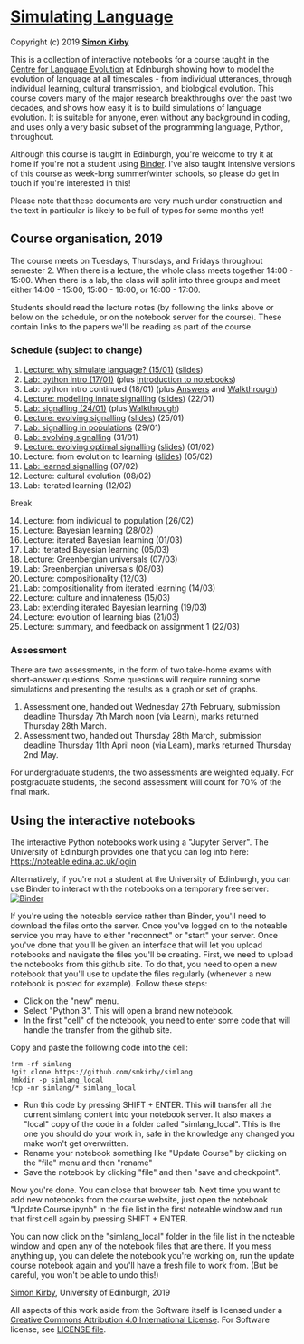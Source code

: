 # [Simulating Language](https://github.com/smkirby/simlang)

Copyright (c) 2019 [**Simon Kirby**](http://www.lel.ed.ac.uk/~simon)

This is a collection of interactive notebooks for a course taught in the [Centre for Language Evolution](http://lel.ed.ac.uk/cle) at Edinburgh showing how to model the evolution of language at all timescales - from individual utterances, through individual learning, cultural transmission, and biological evolution. This course covers many of the major research breakthroughs over the past two decades, and shows how easy it is to build simulations of language evolution. It is suitable for anyone, even without any background in coding, and uses only a very basic subset of the programming language, Python, throughout.

Although this course is taught in Edinburgh, you're welcome to try it at home if you're not a student using [Binder](https://mybinder.org/v2/gh/smkirby/simlang/master). I've also taught intensive versions of this course as week-long summer/winter schools, so please do get in touch if you're interested in this!

Please note that these documents are very much under construction and the text in particular is likely to be full of typos for some months yet!

## Course organisation, 2019

The course meets on Tuesdays, Thursdays, and Fridays throughout semester 2. When there is a lecture, the whole class meets together 14:00 - 15:00. When there is a lab, the class will split into three groups and meet either 14:00 - 15:00, 15:00 - 16:00, or 16:00 - 17:00. 

Students should read the lecture notes (by following the links above or below on the schedule, or on the notebook server for the course). These contain links to the papers we'll be reading as part of the course.

### Schedule (subject to change)

1. [Lecture: why simulate language? (15/01)](simlang_1_lecture.ipynb) ([slides](simlang_1_slides.pdf))
2. [Lab: python intro (17/01)](simlang_2+3_lab.ipynb) (plus [Introduction to notebooks](simlang_2_notebook_intro.ipynb))
3. Lab: python intro continued (18/01) (plus [Answers](simlang_2+3_answered.ipynb) and [Walkthrough](simlang_2+3_walkthrough.ipynb))
4. [Lecture: modelling innate signalling](simlang_4_lecture.ipynb) ([slides](simlang_4_slides.pdf)) (22/01)
5. [Lab: signalling (24/01)](simlang_5_lab.ipynb) (plus [Walkthrough](simlang_5_walkthrough.ipynb))
6. [Lecture: evolving signalling](simlang_6_lecture.ipynb) ([slides](simlang_6_slides.pdf)) (25/01)
7. [Lab: signalling in populations](simlang_7_lab.ipynb) (29/01)
8. [Lab: evolving signalling](simlang_8_lab.ipynb) (31/01)
9. [Lecture: evolving optimal signalling](simlang_9_lecture.ipynb) ([slides](simlang_9_slides.pdf)) (01/02)
10. Lecture: from evolution to learning ([slides](simlang_10_slides.pdf)) (05/02)
11. [Lab: learned signalling](simlang_11_lab.ipynb) (07/02)
12. Lecture: cultural evolution (08/02)
13. Lab: iterated learning (12/02)

Break

14. Lecture: from individual to population (26/02)
15. Lecture: Bayesian learning (28/02)
16. Lecture: iterated Bayesian learning (01/03)
17. Lab: iterated Bayesian learning (05/03)
18. Lecture: Greenbergian universals (07/03)
19. Lab: Greenbergian universals (08/03)
20. Lecture: compositionality (12/03)
21. Lab: compositionality from iterated learning (14/03)
22. Lecture: culture and innateness (15/03)
23. Lab: extending iterated Bayesian learning (19/03)
24. Lecture: evolution of learning bias (21/03)
25. Lecture: summary, and feedback on assignment 1 (22/03)

### Assessment

There are two assessments, in the form of two take-home exams with short-answer questions. Some questions will require running some simulations and presenting the results as a graph or set of graphs.

1. Assessment one, handed out Wednesday 27th February, submission deadline Thursday 7th March noon (via Learn), marks returned Thursday 28th March.
2. Assessment two, handed out Thursday 28th March, submission deadline Thursday 11th April noon (via Learn), marks returned Thursday 2nd May.

For undergraduate students, the two assessments are weighted equally. For postgraduate students, the second assessment will count for 70% of the final mark.

## Using the interactive notebooks

The interactive Python notebooks work using a "Jupyter Server". The University of Edinburgh provides one that you can log into here: https://noteable.edina.ac.uk/login

Alternatively, if you're not a student at the University of Edinburgh, you can use Binder to interact with the notebooks on a temporary free server: [![Binder](https://mybinder.org/badge_logo.svg)](https://mybinder.org/v2/gh/smkirby/simlang/master)

If you're using the noteable service rather than Binder, you'll need to download the files onto the server. Once you've logged on to the noteable service you may have to either "reconnect" or "start" your server. Once you've done that you'll be given an interface that will let you upload notebooks and navigate the files you'll be creating. First, we need to upload the notebooks from this github site. To do that, you need to open a new notebook that you'll use to update the files regularly (whenever a new notebook is posted for example). Follow these steps:

- Click on the "new" menu.
- Select "Python 3". This will open a brand new notebook.
- In the first "cell" of the notebook, you need to enter some code that will handle the transfer from the github site. 

Copy and paste the following code into the cell:

	!rm -rf simlang
	!git clone https://github.com/smkirby/simlang
	!mkdir -p simlang_local
	!cp -nr simlang/* simlang_local


- Run this code by pressing SHIFT + ENTER. This will transfer all the current simlang content into your notebook server. It also makes a "local" copy of the code in a folder called "simlang_local". This is the one you should do your work in, safe in the knowledge any changed you make won't get overwritten.
- Rename your notebook something like "Update Course" by clicking on the "file" menu and then "rename"
- Save the notebook by clicking "file" and then "save and checkpoint".

Now you're done. You can close that browser tab. Next time you want to add new notebooks from the course website, just open the notebook "Update Course.ipynb" in the file list in the first noteable window and run that first cell again by pressing SHIFT + ENTER.

You can now click on the "simlang_local" folder in the file list in the noteable window and open any of the notebook files that are there. If you mess anything up, you can delete the notebook you're working on, run the update course notebook again and you'll have a fresh file to work from. (But be careful, you won't be able to undo this!)

[Simon Kirby](http://lel.ed.ac.uk/~simon/), University of Edinburgh, 2019

All aspects of this work aside from the Software itself is licensed under a [Creative Commons Attribution 4.0 International License](http://creativecommons.org/licenses/by/4.0/). For Software license, see [LICENSE file](LICENSE).
